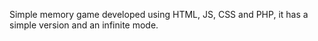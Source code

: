 Simple memory game developed using HTML, JS, CSS and PHP, it has a simple version and an infinite mode.
